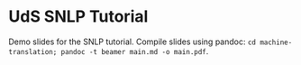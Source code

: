 # UdS SNLP Tutorial

Demo slides for the SNLP tutorial. Compile slides using pandoc: `cd machine-translation; pandoc -t beamer main.md -o main.pdf`.